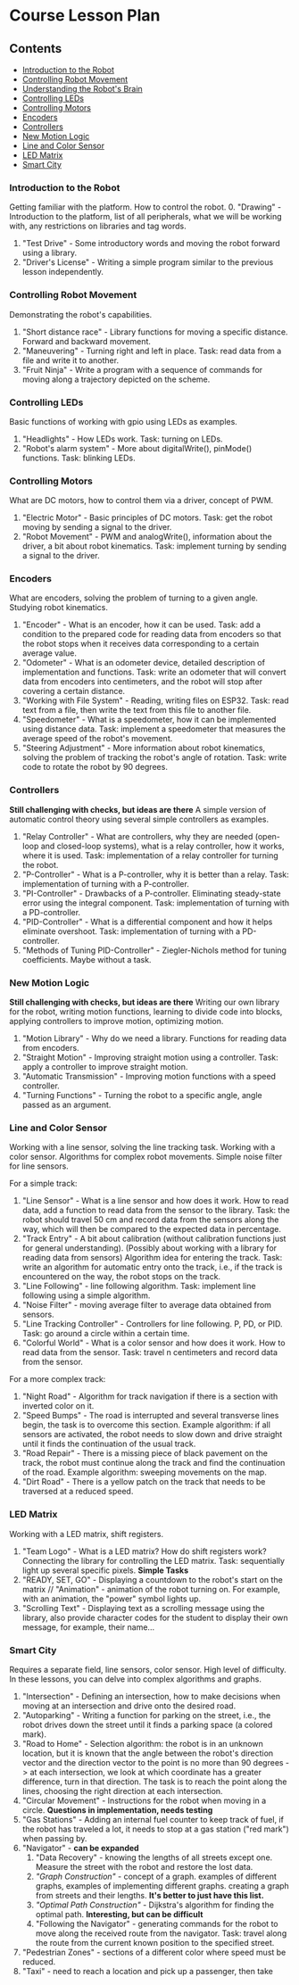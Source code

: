 # Course Lesson Plan

## Contents
- [Introduction to the Robot](#introduction-to-the-robot)
- [Controlling Robot Movement](#controlling-robot-movement)
- [Understanding the Robot's Brain](#understanding-the-robots-brain)
- [Controlling LEDs](#controlling-leds)
- [Controlling Motors](#controlling-motors)
- [Encoders](#encoders)
- [Controllers](#controllers)
- [New Motion Logic](#new-motion-logic)
- [Line and Color Sensor](#line-and-color-sensor)
- [LED Matrix](#led-matrix)
- [Smart City](#smart-city)

### Introduction to the Robot
Getting familiar with the platform. How to control the robot.
0. "Drawing" - Introduction to the platform, list of all peripherals, what we will be working with, any restrictions on libraries and tag words.
1. "Test Drive" - Some introductory words and moving the robot forward using a library.
2. "Driver's License" - Writing a simple program similar to the previous lesson independently.

### Controlling Robot Movement
Demonstrating the robot's capabilities.

1. "Short distance race" - Library functions for moving a specific distance. Forward and backward movement.
2. "Maneuvering" - Turning right and left in place. Task: read data from a file and write it to another.
3. "Fruit Ninja" - Write a program with a sequence of commands for moving along a trajectory depicted on the scheme.

### Controlling LEDs
Basic functions of working with gpio using LEDs as examples.

1. "Headlights" - How LEDs work. Task: turning on LEDs.
2. "Robot's alarm system" - More about digitalWrite(), pinMode() functions. Task: blinking LEDs.

### Controlling Motors
What are DC motors, how to control them via a driver, concept of PWM.

1. "Electric Motor" - Basic principles of DC motors. Task: get the robot moving by sending a signal to the driver.
2. "Robot Movement" - PWM and analogWrite(), information about the driver, a bit about robot kinematics. Task: implement turning by sending a signal to the driver.

### Encoders
What are encoders, solving the problem of turning to a given angle. Studying robot kinematics.

1. "Encoder" - What is an encoder, how it can be used. Task: add a condition to the prepared code for reading data from encoders so that the robot stops when it receives data corresponding to a certain average value.
2. "Odometer" - What is an odometer device, detailed description of implementation and functions. Task: write an odometer that will convert data from encoders into centimeters, and the robot will stop after covering a certain distance.
3. "Working with File System" - Reading, writing files on ESP32. Task: read text from a file, then write the text from this file to another file.
4. "Speedometer" - What is a speedometer, how it can be implemented using distance data. Task: implement a speedometer that measures the average speed of the robot's movement.
5. "Steering Adjustment" - More information about robot kinematics, solving the problem of tracking the robot's angle of rotation. Task: write code to rotate the robot by 90 degrees.

### Controllers
**Still challenging with checks, but ideas are there**
A simple version of automatic control theory using several simple controllers as examples.

1. "Relay Controller" - What are controllers, why they are needed (open-loop and closed-loop systems), what is a relay controller, how it works, where it is used. Task: implementation of a relay controller for turning the robot.
2. "P-Controller" - What is a P-controller, why it is better than a relay. Task: implementation of turning with a P-controller.
3. "PI-Controller" - Drawbacks of a P-controller. Eliminating steady-state error using the integral component. Task: implementation of turning with a PD-controller.
4. "PID-Controller" - What is a differential component and how it helps eliminate overshoot. Task: implementation of turning with a PD-controller.
5. "Methods of Tuning PID-Controller" - Ziegler-Nichols method for tuning coefficients. Maybe without a task.

### New Motion Logic
**Still challenging with checks, but ideas are there**
Writing our own library for the robot, writing motion functions, learning to divide code into blocks, applying controllers to improve motion, optimizing motion.

1. "Motion Library" - Why do we need a library. Functions for reading data from encoders.
2. "Straight Motion" - Improving straight motion using a controller. Task: apply a controller to improve straight motion.
3. "Automatic Transmission" - Improving motion functions with a speed controller.
4. "Turning Functions" - Turning the robot to a specific angle, angle passed as an argument.

### Line and Color Sensor
Working with a line sensor, solving the line tracking task. Working with a color sensor. Algorithms for complex robot movements. Simple noise filter for line sensors.

For a simple track:
1. "Line Sensor" - What is a line sensor and how does it work. How to read data, add a function to read data from the sensor to the library. Task: the robot should travel 50 cm and record data from the sensors along the way, which will then be compared to the expected data in percentage.
2. "Track Entry" - A bit about calibration (without calibration functions just for general understanding). (Possibly about working with a library for reading data from sensors) Algorithm idea for entering the track. Task: write an algorithm for automatic entry onto the track, i.e., if the track is encountered on the way, the robot stops on the track.
3. "Line Following" - line following algorithm. Task: implement line following using a simple algorithm.
4. "Noise Filter" - moving average filter to average data obtained from sensors.
5. "Line Tracking Controller" - Controllers for line following. P, PD, or PID. Task: go around a circle within a certain time.
6. "Colorful World" - What is a color sensor and how does it work. How to read data from the sensor. Task: travel n centimeters and record data from the sensor.

For a more complex track:
1. "Night Road" - Algorithm for track navigation if there is a section with inverted color on it.
2. "Speed Bumps" - The road is interrupted and several transverse lines begin, the task is to overcome this section. Example algorithm: if all sensors are activated, the robot needs to slow down and drive straight until it finds the continuation of the usual track.
3. "Road Repair" - There is a missing piece of black pavement on the track, the robot must continue along the track and find the continuation of the road. Example algorithm: sweeping movements on the map.
4. "Dirt Road" - There is a yellow patch on the track that needs to be traversed at a reduced speed.

### LED Matrix
Working with a LED matrix, shift registers.
1. "Team Logo" - What is a LED matrix? How do shift registers work? Connecting the library for controlling the LED matrix. Task: sequentially light up several specific pixels.
**Simple Tasks**
2. "READY, SET, GO" - Displaying a countdown to the robot's start on the matrix // "Animation" - animation of the robot turning on. For example, with an animation, the "power" symbol lights up.
3. "Scrolling Text" - Displaying text as a scrolling message using the library, also provide character codes for the student to display their own message, for example, their name...

### Smart City
Requires a separate field, line sensors, color sensor. High level of difficulty. In these lessons, you can delve into complex algorithms and graphs.

1. "Intersection" - Defining an intersection, how to make decisions when moving at an intersection and drive onto the desired road.
2. "Autoparking" - Writing a function for parking on the street, i.e., the robot drives down the street until it finds a parking space (a colored mark).
3. "Road to Home" - Selection algorithm: the robot is in an unknown location, but it is known that the angle between the robot's direction vector and the direction vector to the point is no more than 90 degrees -> at each intersection, we look at which coordinate has a greater difference, turn in that direction. The task is to reach the point along the lines, choosing the right direction at each intersection.
4. "Circular Movement" - Instructions for the robot when moving in a circle. **Questions in implementation, needs testing**
5. "Gas Stations" - Adding an internal fuel counter to keep track of fuel, if the robot has traveled a lot, it needs to stop at a gas station ("red mark") when passing by.
6. "Navigator" - **can be expanded**
	1. "Data Recovery" - knowing the lengths of all streets except one. Measure the street with the robot and restore the lost data.
	2. *"Graph Construction"* - concept of a graph. examples of different graphs, examples of implementing different graphs. creating a graph from streets and their lengths. **It's better to just have this list.**
	3. *"Optimal Path Construction"* - Dijkstra's algorithm for finding the optimal path. **Interesting, but can be difficult**
	4. "Following the Navigator" - generating commands for the robot to move along the received route from the navigator. Task: travel along the route from the current known position to the specified street.
7. "Pedestrian Zones" - sections of a different color where speed must be reduced.
8. "Taxi" - need to reach a location and pick up a passenger, then take